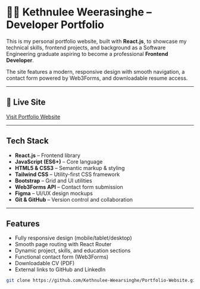 # 🧑‍💻 Kethnulee Weerasinghe – Developer Portfolio

This is my personal portfolio website, built with **React.js**, to showcase my technical skills, frontend projects, and background as a Software Engineering graduate aspiring to become a professional **Frontend Developer**.

The site features a modern, responsive design with smooth navigation, a contact form powered by Web3Forms, and downloadable resume access.

---

## 🔗 Live Site

[Visit Portfolio Website]([https://your-netlify-or-vercel-link.com](https://vermillion-cranachan-676d96.netlify.app/))  

---

## Tech Stack

- **React.js** – Frontend library  
- **JavaScript (ES6+)** – Core language  
- **HTML5 & CSS3** – Semantic markup & styling  
- **Tailwind CSS** – Utility-first CSS framework  
- **Bootstrap** – Grid and UI utilities  
- **Web3Forms API** – Contact form submission  
- **Figma** – UI/UX design mockups  
- **Git & GitHub** – Version control and collaboration

---

## Features

- Fully responsive design (mobile/tablet/desktop)
- Smooth page routing with React Router
- Dynamic project, skills, and education sections
- Functional contact form (Web3Forms)
- Downloadable CV (PDF)
- External links to GitHub and LinkedIn
```bash
git clone https://github.com/Kethnulee-Weearsinghe/Portfolio-Website.git
